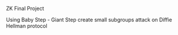ZK Final Project

Using Baby Step - Giant Step create small subgroups attack on Diffie Hellman protocol
